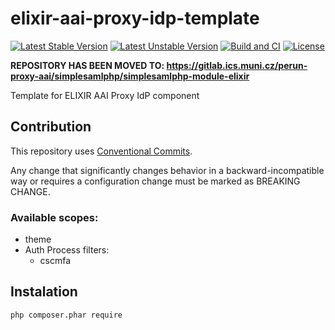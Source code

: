 # elixir-aai-proxy-idp-template

[![Latest Stable Version](https://poser.pugx.org/elixir/simplesamlphp-module-elixir/v/stable)](https://packagist.org/packages/elixir/simplesamlphp-module-elixir)
[![Latest Unstable Version](https://poser.pugx.org/elixir/simplesamlphp-module-elixir/v/unstable)](https://packagist.org/packages/elixir/simplesamlphp-module-elixir)
[![Build and CI](https://github.com/elixirhub/elixir-aai-proxy-idp-template/actions/workflows/build_and_check.yml/badge.svg)](https://github.com/elixirhub/elixir-aai-proxy-idp-template/actions/workflows/build_and_check.yml)
[![License](https://poser.pugx.org/elixir/simplesamlphp-module-elixir/license)](https://packagist.org/packages/elixir/simplesamlphp-module-elixir)

**REPOSITORY HAS BEEN MOVED TO: https://gitlab.ics.muni.cz/perun-proxy-aai/simplesamlphp/simplesamlphp-module-elixir**

Template for ELIXIR AAI Proxy IdP component


## Contribution

This repository uses [Conventional Commits](https://www.npmjs.com/package/@commitlint/config-conventional).

Any change that significantly changes behavior in a backward-incompatible way or requires a configuration change must be marked as BREAKING CHANGE.

### Available scopes:
* theme
* Auth Process filters:
    * cscmfa

## Instalation
`php composer.phar require`

